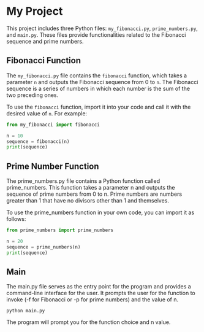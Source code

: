 # My Project

This project includes three Python files: `my_fibonacci.py`, `prime_numbers.py`, and `main.py`. These files provide functionalities related to the Fibonacci sequence and prime numbers.

## Fibonacci Function

The `my_fibonacci.py` file contains the `fibonacci` function, which takes a parameter `n` and outputs the Fibonacci sequence from 0 to `n`. The Fibonacci sequence is a series of numbers in which each number is the sum of the two preceding ones.

To use the `fibonacci` function, import it into your code and call it with the desired value of `n`. For example:

```python
from my_fibonacci import fibonacci

n = 10
sequence = fibonacci(n)
print(sequence)
```

## Prime Number Function

The prime_numbers.py file contains a Python function called prime_numbers. This function takes a parameter n and outputs the sequence of prime numbers from 0 to n. Prime numbers are numbers greater than 1 that have no divisors other than 1 and themselves.

To use the prime_numbers function in your own code, you can import it as follows:

```python
from prime_numbers import prime_numbers

n = 20
sequence = prime_numbers(n)
print(sequence)
```

## Main

The main.py file serves as the entry point for the program and provides a command-line interface for the user. It prompts the user for the function to invoke (-f for Fibonacci or -p for prime numbers) and the value of n.

```
python main.py
```

The program will prompt you for the function choice and n value.

